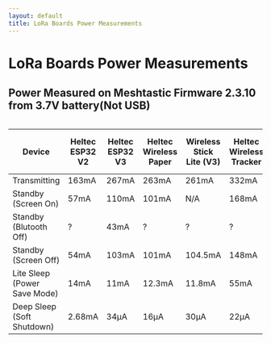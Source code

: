 ```yaml
---
layout: default
title: LoRa Boards Power Measurements
---
```


# LoRa Boards Power Measurements

## Power Measured on Meshtastic Firmware 2.3.10 from 3.7V battery(Not USB)

<div style="overflow-x: auto;">
  <table>
    <thead>
      <tr>
        <th>Device</th>
        <th>Heltec ESP32 V2</th>
        <th>Heltec ESP32 V3</th>
        <th>Heltec Wireless Paper</th>
        <th>Wireless Stick Lite (V3)</th>
        <th>Heltec Wireless Tracker</th>
        <th>Heltec Capsule Sensor V3</th>
        <th>Heltec Vision Master E213</th>
        <th>T-Deck</th>
        <th>RAK nRF52840</th>
      </tr>
    </thead>
    <tbody>
      <tr>
        <td>Transmitting</td>
        <td>163mA</td><!--Heltec V2-->
        <td>267mA</td><!--Heltec V3-->
        <td>263mA</td><!--Wireless Paper-->
        <td>261mA</td><!--Wireless Stick Lite-->
        <td>332mA</td><!--Wireless Tracker-->
        <td>?</td><!--Capsule Sensor V3-->
        <td>226mA</td><!--VME213-->
        <td>162mA</td><!--T-Deck-->
        <td>88mA</td><!--RAKRAK19007-->
      </tr>
      <tr>
        <td>Standby (Screen On)</td>
        <td>57mA</td><!--Heltec V2-->
        <td>110mA</td><!--Heltec V3-->
        <td>101mA</td><!--Wireless Paper-->
        <td>N/A</td><!--Wireless Stick Lite-->
        <td>168mA</td><!--Wireless Tracker-->
        <td>?</td><!--Capsule Sensor V3-->
        <td>110mA</td><!--VME213-->
        <td>138mA</td><!--T-Deck-->
        <td>N/A</td><!--RAKRAK19007-->
      </tr>
        <tr>
        <td>Standby (Blutooth Off)</td>
        <td>?</td><!--Heltec V2-->
        <td>43mA</td><!--Heltec V3-->
        <td>?</td><!--Wireless Paper-->
        <td>?</td><!--Wireless Stick Lite-->
        <td>?</td><!--Wireless Tracker-->
        <td></td><!--Capsule Sensor V3-->  
        <td>?</td><!--VME213-->
        <td>?</td><!--T-Deck-->
        <td>?</td><!--RAKRAK19007-->
      </tr>
      <tr>
        <td>Standby (Screen Off)</td>
        <td>54mA</td><!--Heltec V2-->
        <td>103mA</td><!--Heltec V3-->
        <td>101mA</td><!--Wireless Paper-->
        <td>104.5mA</td><!--Wireless Stick Lite-->
        <td>148mA</td><!--Wireless Tracker-->
        <td>?</td><!--Capsule Sensor V3-->
        <td></td><!--VME213-->
        <td>113mA</td><!--T-Deck-->
        <td>12mA</td><!--RAKRAK19007-->
      </tr>
      <tr>
        <td>Lite Sleep (Power Save Mode)</td>
        <td>14mA</td><!--Heltec V2-->
        <td>11mA</td><!--Heltec V3-->
        <td>12.3mA</td><!--Wireless Paper-->
        <td>11.8mA</td><!--Wireless Stick Lite-->
        <td>55mA</td><!--Wireless Tracker-->
        <td>?</td><!--Capsule Sensor V3-->
        <td></td><!--VME213-->
        <td>29mA</td><!--T-Deck-->
        <td>7mA</td><!--RAKRAK19007-->
      </tr>
      <tr>
        <td>Deep Sleep (Soft Shutdown)</td>
        <td>2.68mA</td><!--Heltec V2-->
        <td>34μA</td><!--Heltec V3-->
        <td>16μA</td><!--Wireless Paper-->
        <td>30μA</td><!--Wireless Stick Lite-->
        <td>22μA</td><!--Wireless Tracker-->
        <td>?</td><!--Capsule Sensor V3-->
        <td></td><!--VME213-->
        <td>Has Power Switch</td><!--T-Deck-->
        <td>2μA</td><!--RAKRAK19007-->
      </tr>
    </tbody>
  </table>
</div>
